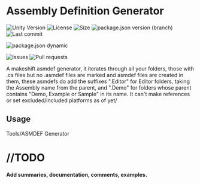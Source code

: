 # Assembly Definition Generator

![Unity Version](https://img.shields.io/badge/Unity-2018.2%2B-blue?style=plastic) ![License](https://img.shields.io/github/license/ParkingLotGames/Assembly-Definition-Generator?style=plastic) ![Size](https://img.shields.io/github/repo-size/ParkingLotGames/Assembly-Definition-Generator?style=plastic) ![package.json version (branch)](https://img.shields.io/github/package-json/v/ParkingLotGames/Assembly-Definition-Generator/main?style=plastic) ![Last commit](https://img.shields.io/github/last-commit/ParkingLotGames/Assembly-Definition-Generator?style=plastic)

![package.json dynamic](https://img.shields.io/github/package-json/keywords/ParkingLotGames/Assembly-Definition-Generator?style=plastic)

![Issues](https://img.shields.io/github/issues-raw/ParkingLotGames/Assembly-Definition-Generator?style=plastic) ![Pull requests](https://img.shields.io/github/issues-pr-raw/ParkingLotGames/Assembly-Definition-Generator?style=plastic)

 A makeshift asmdef generator, it iterates through all your folders, those with .cs files but no .asmdef files are marked and asmdef files are created in them, these asmdefs do add the suffixes ".Editor" for Editor folders, taking the Assembly name from the parent, and ".Demo" for folders whose parent contains "Demo, Example or Sample" in its name. It can't make references or set excluded/included platforms as of yet/
 
 ## Usage
Tools/ASMDEF Generator

# //TODO

#### Add summaries, documentation, comments, examples.
